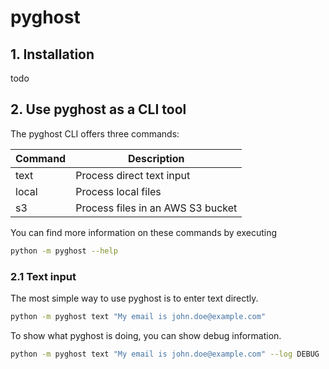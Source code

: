 # pyghost

## 1. Installation

todo

## 2. Use pyghost as a CLI tool

The pyghost CLI offers three commands:

|Command|Description|
|-|-|
|text|Process direct text input|
|local|Process local files|
|s3|Process files in an AWS S3 bucket|

You can find more information on these commands by executing

```bash
python -m pyghost --help
```

### 2.1 Text input

The most simple way to use pyghost is to enter text directly.

```bash
python -m pyghost text "My email is john.doe@example.com"
```

To show what pyghost is doing, you can show debug information.

```bash
python -m pyghost text "My email is john.doe@example.com" --log DEBUG
```
